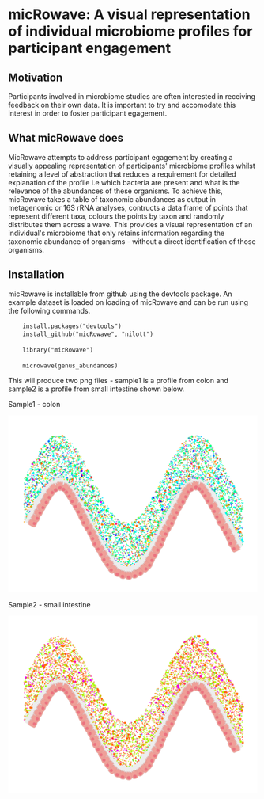# micRowave: A visual representation of individual microbiome profiles for participant engagement

## Motivation

Participants involved in microbiome studies are often interested in receiving feedback on their own data. It is important
to try and accomodate this interest in order to foster participant egagement.

## What micRowave does

MicRowave attempts to address participant egagement by creating a visually appealing representation of participants' microbiome
profiles whilst retaining a level of abstraction that reduces a requirement for detailed explanation of the profile i.e which
bacteria are present and what is the relevance of the abundances of these organisms. To achieve this, micRowave takes a table
of taxonomic abundances as output in metagenomic or 16S rRNA analyses, contructs a data frame of points that represent different taxa,
colours the points by taxon and randomly distributes them across a wave. This provides a visual representation of an individual's
microbiome that only retains information regarding the taxonomic abundance of organisms - without a direct identification of those
organisms.

## Installation

micRowave is installable from github using the devtools package. An example dataset is loaded on loading of micRowave and can be run
using the following commands.

```
    install.packages("devtools")
    install_github("micRowave", "nilott")

    library("micRowave")

    microwave(genus_abundances)
```

This will produce two png files - sample1 is a profile from colon and sample2 is a profile from small intestine shown below.

Sample1 - colon

![](images/sample1.png)

Sample2 - small intestine

![](images/sample2.png)